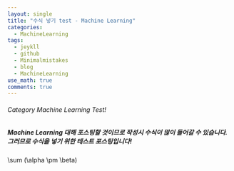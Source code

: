 ```yaml
---
layout: single
title: "수식 넣기 test - Machine Learning"
categories:
  - MachineLearning
tags:
  - jeykll
  - github
  - Minimalmistakes
  - blog
  - MachineLearning
use_math: true
comments: true
---
```


###### Category Machine Learning Test!

##### Machine Learning 대해 포스팅할 것이므로 작성시 수식이 많이 들어갈 수 있습니다. 그러므로 수식을 넣기 위한 테스트 포스팅입니다!

\sum (\alpha \pm \beta)
